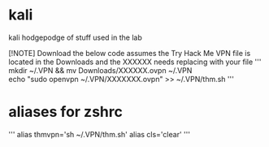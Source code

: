 # kali
kali hodgepodge of stuff used in the lab

[!NOTE]
Download the below code assumes the Try Hack Me VPN file is located in the Downloads and the XXXXXX needs replacing with your file
'''
mkdir ~/.VPN && mv Downloads/XXXXXX.ovpn ~/.VPN   
echo "sudo openvpn ~/.VPN/XXXXXXX.ovpn" >> ~/.VPN/thm.sh
'''
# aliases for zshrc
'''
alias thmvpn='sh ~/.VPN/thm.sh'
alias cls='clear'
'''
